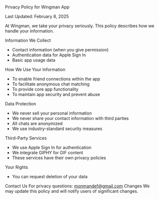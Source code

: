 Privacy Policy for Wingman App

Last Updated: February 8, 2025

At Wingman, we take your privacy seriously. This policy describes how we handle your information.

Information We Collect
- Contact information (when you give permission)
- Authentication data for Apple Sign In
- Basic app usage data

How We Use Your Information
- To enable friend connections within the app
- To facilitate anonymous chat matching
- To provide core app functionality
- To maintain app security and prevent abuse

Data Protection
- We never sell your personal information
- We never share your contact information with third parties
- All chats are anonymized
- We use industry-standard security measures

Third-Party Services
- We use Apple Sign In for authentication
- We integrate GIPHY for GIF content
- These services have their own privacy policies

Your Rights
- You can request deletion of your data

Contact Us
For privacy questions: monmandef@gmail.com
Changes
We may update this policy and will notify users of significant changes.
